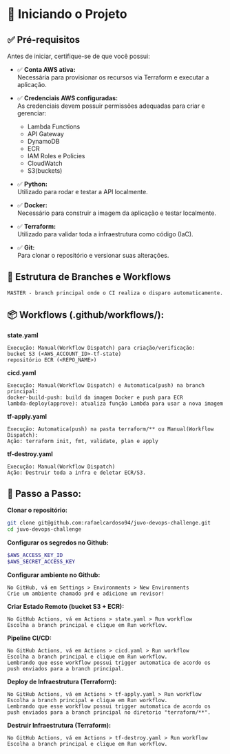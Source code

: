 # 🚀 Iniciando o Projeto

## ✅ Pré-requisitos

Antes de iniciar, certifique-se de que você possui:

- ✅ **Conta AWS ativa:**  
  Necessária para provisionar os recursos via Terraform e executar a aplicação.

- ✅ **Credenciais AWS configuradas:**  
  As credenciais devem possuir permissões adequadas para criar e gerenciar:
  - Lambda Functions
  - API Gateway
  - DynamoDB
  - ECR
  - IAM Roles e Policies
  - CloudWatch
  - S3(buckets)

- ✅ **Python:**  
  Utilizado para rodar e testar a API localmente.

- ✅ **Docker:**  
  Necessário para construir a imagem da aplicação e testar localmente.

- ✅ **Terraform:**  
  Utilizado para validar toda a infraestrutura como código (IaC).

- ✅ **Git:**  
  Para clonar o repositório e versionar suas alterações.

## 📝 Estrutura de Branches e Workflows

```
MASTER - branch principal onde o CI realiza o disparo automaticamente.
```

## 📦 Workflows (.github/workflows/):

**state.yaml**
```
Execução: Manual(Workflow Dispatch) para criação/verificação:
bucket S3 (<AWS_ACCOUNT_ID>-tf-state)
repositório ECR (<REPO_NAME>)
```

**cicd.yaml**
```
Execução: Manual(Workflow Dispatch) e Automatica(push) na branch principal:
docker-build-push: build da imagem Docker e push para ECR
lambda-deploy(approve): atualiza função Lambda para usar a nova imagem
```

**tf-apply.yaml**
```
Execução: Automatica(push) na pasta terraform/** ou Manual(Workflow Dispatch):
Ação: terraform init, fmt, validate, plan e apply
```

**tf-destroy.yaml**
```
Execução: Manual(Workflow Dispatch)
Ação: Destruir toda a infra e deletar ECR/S3.
```

## 🧭 Passo a Passo:

**Clonar o repositório:**
```bash
git clone git@github.com:rafaelcardoso94/juvo-devops-challenge.git
cd juvo-devops-challenge
```

**Configurar os segredos no Github:**
```bash
$AWS_ACCESS_KEY_ID
$AWS_SECRET_ACCESS_KEY
```

**Configurar ambiente no Github:**
```
No GitHub, vá em Settings > Environments > New Environments
Crie um ambiente chamado prd e adicione um revisor!
```

**Criar Estado Remoto (bucket S3 + ECR):**
```
No GitHub Actions, vá em Actions > state.yaml > Run workflow
Escolha a branch principal e clique em Run workflow.
```

**Pipeline CI/CD:**
```
No GitHub Actions, vá em Actions > cicd.yaml > Run workflow
Escolha a branch principal e clique em Run workflow.
Lembrando que esse workflow possui trigger automatica de acordo os push enviados para a branch principal.
```

**Deploy de Infraestrutura (Terraform):**
```
No GitHub Actions, vá em Actions > tf-apply.yaml > Run workflow
Escolha a branch principal e clique em Run workflow.
Lembrando que esse workflow possui trigger automatica de acordo os push enviados para a branch principal no diretorio "terraform/**".
```

**Destruir Infraestrutura (Terraform):**
```
No GitHub Actions, vá em Actions > tf-destroy.yaml > Run workflow
Escolha a branch principal e clique em Run workflow.
```